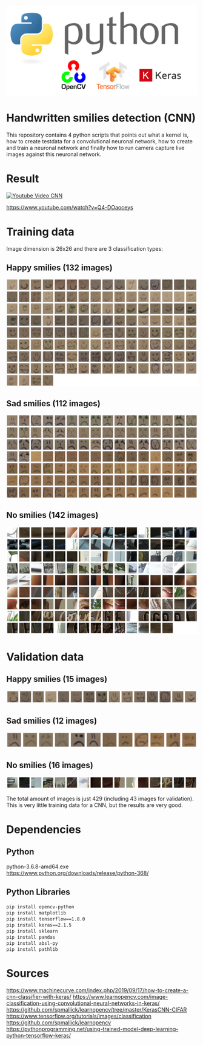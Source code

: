 ![OpenCV + Tensorflow + Keras](/banner.png)

# Handwritten smilies detection (CNN)
This repository contains 4 python scripts that points out what a kernel is, how to create testdata for a convolutional neuronal network, how to create and train a neuronal network and finally how to run camera capture live images against this neuronal network.

# Result
[![Youtube Video CNN](https://img.youtube.com/vi/Q4-DOaoceys/0.jpg)](https://www.youtube.com/watch?v=Q4-DOaoceys)

https://www.youtube.com/watch?v=Q4-DOaoceys

# Training data
Image dimension is 26x26 and there are 3 classification types:

## Happy smilies (132 images)
![Happy smilies](/train-happy.png)

## Sad smilies (112 images)
![Sad smilies](/train-sad.png)

## No smilies (142 images)
![No smilies](/train-none.png)


# Validation data
## Happy smilies (15 images)
![Happy smilies](/validation-happy.png)

## Sad smilies (12 images)
![Sad smilies](/validation-sad.png)

## No smilies (16 images)
![No smilies](/validation-none.png)

The total amount of images is just 429 (including 43 images for validation). This is very little training data for a CNN, but the results are very good.


# Dependencies
## Python
python-3.6.8-amd64.exe https://www.python.org/downloads/release/python-368/

## Python Libraries
```
pip install opencv-python
pip install matplotlib
pip install tensorflow==1.8.0
pip install keras==2.1.5
pip install sklearn
pip install pandas
pip install absl-py
pip install pathlib
```

# Sources
https://www.machinecurve.com/index.php/2019/09/17/how-to-create-a-cnn-classifier-with-keras/
https://www.learnopencv.com/image-classification-using-convolutional-neural-networks-in-keras/
https://github.com/spmallick/learnopencv/tree/master/KerasCNN-CIFAR
https://www.tensorflow.org/tutorials/images/classification
https://github.com/spmallick/learnopencv
https://pythonprogramming.net/using-trained-model-deep-learning-python-tensorflow-keras/
